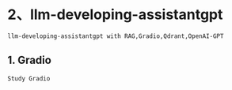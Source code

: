 # 2、llm-developing-assistantgpt  

    llm-developing-assistantgpt with RAG,Gradio,Qdrant,OpenAI-GPT

## 1. Gradio

	Study Gradio   
